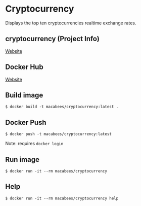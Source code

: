 # Cryptocurrency

Displays the top ten cryptocurrencies realtime exchange rates.

## cryptocurrency (Project Info)
[Website](https://github.com/alexanderepstein/Bash-Snippets)

## Docker Hub
[Website](https://hub.docker.com/r/macabees/cryptocurrency/)

## Build image
`$ docker build -t macabees/cryptocurrency:latest .`

## Docker Push
`$ docker push -t macabees/cryptocurrency:latest`

Note: requires `docker login`

## Run image
`$ docker run -it --rm macabees/cryptocurrency`

## Help
`$ docker run -it --rm macabees/cryptocurrency help`
